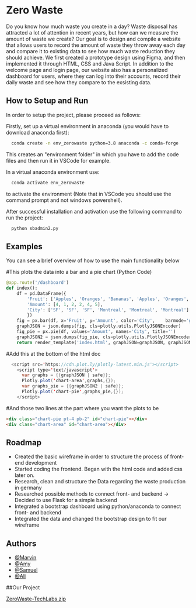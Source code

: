 # Zero Waste

Do you know how much waste you create in a day? Waste disposal has attracted a lot of attention in recent years, but how can we measure the amount of waste we create? Our goal is to design and compile a website that allows users to record the amount of waste they throw away each day and compare it to existing data to see how much waste reduction they should achieve. We first created a prototype design using Figma, and then implemented it through HTML, CSS and Java Script. In addition to the welcome page and login page, our website also has a personalized dashboard for users, where they can log into their accounts, record their daily waste and see how they compare to the exsisting data.



## How to Setup and Run

In order to setup the project, please proceed as follows:

Firstly, set up a virtual environment in anaconda (you would have to download anaconda first):

```bash
  conda create -n env_zerowaste python=3.8 anaconda -c conda-forge
```
This creates an "environment folder" in which you have to add the code files and then run it in VSCode for example.

In a virtual anaconda environment use:

```bash
  conda activate env_zerowaste
```
to activate the environment (Note that in VSCode you should use the command prompt and not windows powershell).

After successful installation and activation use the following command to run the project:

```bash
  python sbadmin2.py
```
## Examples

You can see a brief overview of how to use the main functionality below

#This plots the data into a bar and a pie chart (Python Code)
```python
@app.route('/dashboard')
def index():
	df = pd.DataFrame({
		'Fruit': ['Apples', 'Oranges', 'Bananas', 'Apples', 'Oranges', 'Bananas'],
        'Amount': [4, 1, 2, 2, 4, 5],
        'City': ['SF', 'SF', 'SF', 'Montreal', 'Montreal', 'Montreal']
        })
	fig = px.bar(df, x='Fruit', y='Amount', color='City',    barmode='group')
	graphJSON = json.dumps(fig, cls=plotly.utils.PlotlyJSONEncoder)
	fig_pie = px.pie(df, values='Amount', names='City', title='')
	graphJSON2 = json.dumps(fig_pie, cls=plotly.utils.PlotlyJSONEncoder)
	return render_template('index.html', graphJSON=graphJSON, graphJSON2=graphJSON2)
```
#Add this at the bottom of the html doc
```java
  <script src='https://cdn.plot.ly/plotly-latest.min.js'></script>
    <script type='text/javascript'>
      var graphs = {{graphJSON | safe}};
      Plotly.plot('chart-area',graphs,{});
      var graphs_pie = {{graphJSON2 | safe}};
      Plotly.plot('chart-pie',graphs_pie,{});
    </script>
```
#And those two lines at the part where you want the plots to be
```html
<div class="chart-pie pt-4 pb-2" id="chart-pie"></div>
<div class="chart-area" id="chart-area"></div>
```  
## Roadmap

- Created the basic wireframe in order to structure the process of front-end development
- Started coding the frontend. Began with the html code and added css later on.
- Research, clean and structure the Data regarding the waste production in germany
- Researched possible methods to connect front- and backend -> Decided to use Flask for a simple backend
- Integrated a bootstrap dashboard using python/anaconda to connect front- and backend
- Integrated the data and changed the bootstrap design to fit our wireframe

  
## Authors

- [@Marvin](https://github.com/M-H0ppe)
- [@Amy](https://github.com/Chiaaang)
- [@Samuel](https://github.com/samrmn)
- [@Ali](https://github.com/AliTabesh)

 ##Our Project 

[ZeroWaste-TechLabs.zip](https://github.com/TechLabs-Dortmund/zero-waste/files/7406261/ZeroWaste-TechLabs.zip)
